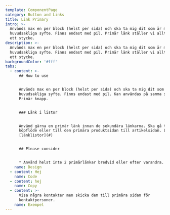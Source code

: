 ```yaml
---
template: ComponentPage
category: Button and Links
title: Link Primary
intro: >-
  Används max en per block (helst per sida) och ska ta mig dit som är mitt
  huvudsakliga syfte. Finns endast med pil. Primär länk ställer vi alltid under
  ett stycke. 
description: >-
  Används max en per block (helst per sida) och ska ta mig dit som är mitt
  huvudsakliga syfte. Finns endast med pil. Primär länk ställer vi alltid under
  ett stycke. 
backgroundColor: '#fff'
tabs:
  - content: >-
      ## How to use


      Används max en per block (helst per sida) och ska ta mig dit som är mitt
      huvudsakliga syfte. Finns endast med pil. Kan användas på samma sida som
      Primär knapp. 


      ### Länk i listor


      Använd gärna en primär länk innan de sekundära länkarna. Ska gå till
      köpflöde eller till den primära produktsidan till artikelsidan. Läs mer om
      [länklistor](#)


      ## Please consider


      * Använd helst inte 2 primärlänkar bredvid eller efter varandra.
    name: Design
  - content: Hej
    name: Code
  - content: hej
    name: Copy
  - content: >-
      Visa några kontakter men skicka dem till primära sidan för
      kontaktpersoner.
    name: Exempel
---
```


